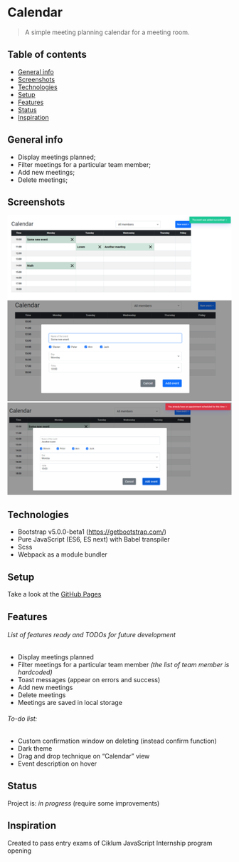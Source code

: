 # Calendar

> A simple meeting planning calendar for a meeting room.


## Table of contents
* [General info](#general-info)
* [Screenshots](#screenshots)
* [Technologies](#technologies)
* [Setup](#setup)
* [Features](#features)
* [Status](#status)
* [Inspiration](#inspiration)

## General info

  - Display meetings planned;
  - Filter meetings for a particular team member;
  - Add new meetings;
  - Delete meetings;

## Screenshots
![Example screenshot1](./src/img/screenshot_view.png)
![Example screenshot2](./src/img/screenshot_success.png)
![Example screenshot3](./src/img/screenshot_error.png)

## Technologies
* Bootstrap v5.0.0-beta1 (https://getbootstrap.com/)
* Pure JavaScript (ES6, ES next) with Babel transpiler 
* Scss
* Webpack as a module bundler

## Setup
Take a look at the [GitHub Pages](https://ic3top.github.io/Calendar-for-Ciklum/dist/)

## Features
###### List of features ready and TODOs for future development
* Display meetings planned
* Filter meetings for a particular team member _(the list of team member is hardcoded)_
* Toast messages (appear on errors and success)
* Add new meetings
* Delete meetings
* Meetings are saved in local storage

###### To-do list:
* Custom confirmation window on deleting (instead confirm function)
* Dark theme
* Drag and drop technique on “Calendar” view
* Event description on hover

## Status
Project is: _in progress_ (require some improvements)

## Inspiration
Created to pass entry exams of Ciklum JavaScript Internship program opening 

